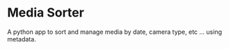 # Media Sorter

A python app to sort and manage media by date, camera type, etc ... using metadata.

[//]: # (Todo: Create the Readme)